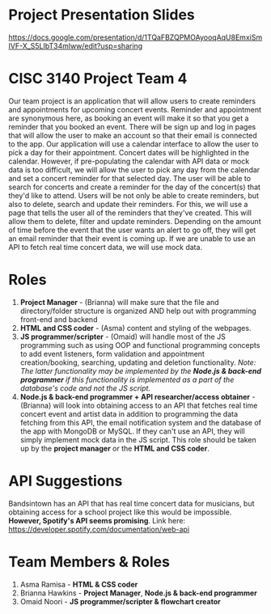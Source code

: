 # Project Presentation Slides
https://docs.google.com/presentation/d/1TQaFBZQPMOAyooqAqU8EmxiSmIVF-X_S5LIbT34mlww/edit?usp=sharing
# CISC 3140 Project Team 4
Our team project is an application that will allow users to create reminders and appointments for upcoming concert events.
Reminder and appointment are synonymous here, as booking an event will make it so that you get a reminder
that you booked an event.
There will be sign up and log in pages that will allow the user to make an account so that their email is connected to the app.
Our application will use a calendar interface to allow the user to pick a day for their appointment.
Concert dates will be highlighted in the calendar.
However, if pre-populating the calendar with API data or mock data is too difficult,
we will allow the user to pick any day from the calendar and set a concert reminder for
that selected day.
The user will be able to search for concerts and create a reminder for the day of the concert(s) that they'd like to attend.
Users will be not only be able to create reminders, but also to delete, search and update their reminders.
For this, we will use a page that tells the user all of the reminders that they've created.
This will allow them to delete, filter and update reminders.
Depending on the amount of time before the event that the user wants an alert to go off, they will get
an email reminder that their event is coming up.
If we are unable to use an API to fetch real time concert data, we will use mock data.
# Roles
1. **Project Manager** - (Brianna) will make sure that the file and directory/folder structure is organized AND help out with programming front-end and backend
2. **HTML and CSS coder** - (Asma) content and styling of the webpages.
3. **JS programmer/scripter** - (Omaid) will handle most of the JS programming such as using OOP and functional programming concepts to add event listeners, form validation
and appointment creation/booking, searching, updating and deletion functionality.
*Note: The latter functionality may be implemented by the **Node.js & back-end programmer** if this functionality is implemented as a part of the database's code and not the JS script.*
5. **Node.js & back-end programmer + API researcher/access obtainer** - (Brianna) will look into obtaining access to an API that fetches real time concert event and artist data in addition to programming the data fetching from this API, the email notification system and the database of the app with MongoDB or MySQL. If they can't use an API, they will simply implement mock data in the JS script. This role should be taken up by the **project manager** or the **HTML and CSS coder**.
# API Suggestions
Bandsintown has an API that has real time concert data for musicians, but obtaining access for a school project like this would be impossible.
**However, Spotify's API seems promising**. Link here: https://developer.spotify.com/documentation/web-api
# Team Members & Roles
1. Asma Ramisa - **HTML & CSS coder**
2. Brianna Hawkins - **Project Manager**, **Node.js & back-end programmer**
3. Omaid Noori - **JS programmer/scripter & flowchart creator**
